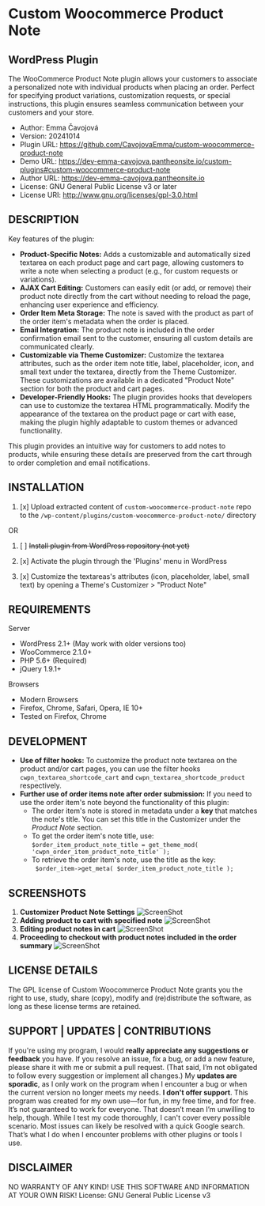 # Custom Woocommerce Product Note
## WordPress Plugin
The WooCommerce Product Note plugin allows your customers to associate a personalized note with individual products 
when placing an order. Perfect for specifying product variations, customization requests, or special instructions, 
this plugin ensures seamless communication between your customers and your store.

- Author: Emma Čavojová
- Version: 20241014
- Plugin URL: https://github.com/CavojovaEmma/custom-woocommerce-product-note
- Demo URL: https://dev-emma-cavojova.pantheonsite.io/custom-plugins#custom-woocommerce-product-note
- Author URL: https://dev-emma-cavojova.pantheonsite.io
- License: GNU General Public License v3 or later
- License URI: http://www.gnu.org/licenses/gpl-3.0.html

DESCRIPTION
-----------

Key features of the plugin:
* **Product-Specific Notes:** Adds a customizable and automatically sized textarea on each product page and cart page, 
allowing customers to write a note when selecting a product (e.g., for custom requests or variations).
* **AJAX Cart Editing:** Customers can easily edit (or add, or remove) their product note directly from the cart without needing to reload
the page, enhancing user experience and efficiency.
* **Order Item Meta Storage:** The note is saved with the product as part of the order item's metadata when the order is placed.
* **Email Integration:** The product note is included in the order confirmation email sent to the customer,
ensuring all custom details are communicated clearly.
* **Customizable via Theme Customizer:** Customize the textarea attributes, such as the order item note title, label, placeholder, icon, 
and small text under the textarea, directly from the Theme Customizer. These customizations are available in 
a dedicated "Product Note" section for both the product and cart pages.
* **Developer-Friendly Hooks:** The plugin provides hooks that developers can use to customize the textarea HTML programmatically.
Modify the appearance of the textarea on the product page or cart with ease, making the plugin highly adaptable to custom themes or
advanced functionality.

This plugin provides an intuitive way for customers to add notes to products, while ensuring these details
are preserved from the cart through to order completion and email notifications.


INSTALLATION
------------

1. [x] Upload extracted content of `custom-woocommerce-product-note` repo to the `/wp-content/plugins/custom-woocommerce-product-note/` directory

OR

1. [ ] ~~Install plugin from WordPress repository (not yet)~~

2. [x] Activate the plugin through the 'Plugins' menu in WordPress
3. [x] Customize the textareas's attributes (icon, placeholder, label, small text) by opening a Theme's Customizer > "Product Note"

REQUIREMENTS
------------

Server

* WordPress 2.1+ (May work with older versions too)
* WooCommerce 2.1.0+
* PHP 5.6+ (Required)
* jQuery 1.9.1+ 

Browsers

* Modern Browsers
* Firefox, Chrome, Safari, Opera, IE 10+
* Tested on Firefox, Chrome

DEVELOPMENT
---
* **Use of filter hooks:** To customize the product note textarea on the product and/or cart pages, you can use the filter hooks 
`cwpn_textarea_shortcode_cart` and `cwpn_textarea_shortcode_product` respectively.
* **Further use of order items note after order submission:** 
If you need to use the order item's note beyond the functionality of this plugin:
   * The order item's note is stored in metadata under a **key** that matches the note's title. You can set this title in the Customizer under the *Product Note* section.
   * To get the order item's note title, use:<br>
     `$order_item_product_note_title = get_theme_mod( 'cwpn_order_item_product_note_title' );`<br>
   * To retrieve the order item's note, use the title as the key:<br>
   ` $order_item->get_meta( $order_item_product_note_title );`

SCREENSHOTS
---
1. **Customizer Product Note Settings**
![ScreenShot](https://dev-emma-cavojova.pantheonsite.io/wp-content/uploads/2024/10/photo_2024-10-15_15-28-41.jpg "Product Note Customizer Settings")
2. **Adding product to cart with specified note**
![ScreenShot](https://dev-emma-cavojova.pantheonsite.io/wp-content/uploads/2024/10/photo_2024-10-15_15-23-40.jpg "Adding product to cart with specified note")
3. **Editing product notes in cart**
![ScreenShot](https://dev-emma-cavojova.pantheonsite.io/wp-content/uploads/2024/10/photo_2024-10-15_15-23-43.jpg "Editing product notes in cart")
4. **Proceeding to checkout with product notes included in the order summary**
![ScreenShot](https://dev-emma-cavojova.pantheonsite.io/wp-content/uploads/2024/10/photo_2024-10-15_15-23-45.jpg "Order summary")

  

LICENSE DETAILS
---------------
The GPL license of Custom Woocommerce Product Note grants you the right to use, study, share (copy), modify and (re)distribute the software, as long as these license terms are retained.

SUPPORT | UPDATES | CONTRIBUTIONS
-----------------------------

If you're using my program, I would **really appreciate any suggestions or feedback** you have. If you resolve an issue, fix a bug, or add a new feature, please share it with me or submit a pull request. (That said, I’m not obligated to follow every suggestion or implement all changes.)
My **updates are sporadic**, as I only work on the program when I encounter a bug or when the current version no longer meets my needs.
**I don't offer support**. This program was created for my own use—for fun, in my free time, and for free. It’s not guaranteed to work for everyone. That doesn’t mean I’m unwilling to help, though.
While I test my code thoroughly, I can't cover every possible scenario. Most issues can likely be resolved with a quick Google search. That’s what I do when I encounter problems with other plugins or tools I use.


DISCLAIMER
---------

NO WARRANTY OF ANY KIND! USE THIS SOFTWARE AND INFORMATION AT YOUR OWN RISK!
License: GNU General Public License v3